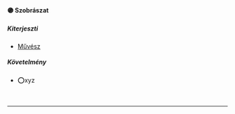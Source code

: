 #### 🟣 Szobrászat

##### Kiterjeszti
- [Művész](../kepzettsegek/muvesz.md)

##### Követelmény
- ⭕xyz

<br />

---
